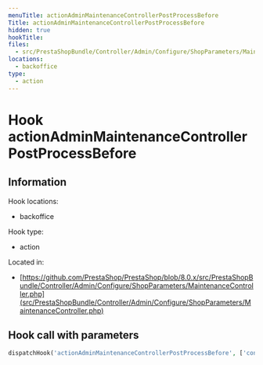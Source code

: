 ```yaml
---
menuTitle: actionAdminMaintenanceControllerPostProcessBefore
Title: actionAdminMaintenanceControllerPostProcessBefore
hidden: true
hookTitle: 
files:
  - src/PrestaShopBundle/Controller/Admin/Configure/ShopParameters/MaintenanceController.php
locations:
  - backoffice
type:
  - action
---
```


# Hook actionAdminMaintenanceControllerPostProcessBefore

## Information

Hook locations: 
  - backoffice

Hook type: 
  - action

Located in: 
  - [https://github.com/PrestaShop/PrestaShop/blob/8.0.x/src/PrestaShopBundle/Controller/Admin/Configure/ShopParameters/MaintenanceController.php](src/PrestaShopBundle/Controller/Admin/Configure/ShopParameters/MaintenanceController.php)

## Hook call with parameters

```php
dispatchHook('actionAdminMaintenanceControllerPostProcessBefore', ['controller' => $this])
```